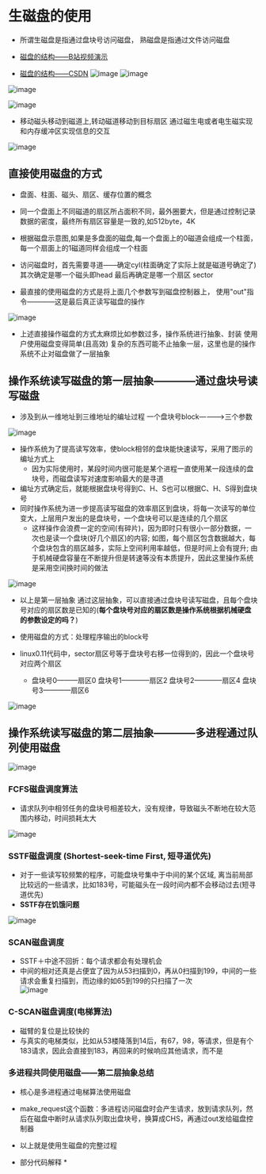 # 生磁盘的使用  

* 所谓生磁盘是指通过盘块号访问磁盘， 熟磁盘是指通过文件访问磁盘  

* [磁盘的结构——B站视频演示](https://www.bilibili.com/video/BV1ET4y1w7De?spm_id_from=333.337.search-card.all.click)
* [磁盘的结构——CSDN](https://blog.csdn.net/weixin_46946895/article/details/108978100)
![image](https://user-images.githubusercontent.com/58176267/169259005-6ed7267b-80f2-4f1c-ab89-a7d565962f14.png)
![image](https://user-images.githubusercontent.com/58176267/169259067-fcfe12a2-42f0-4673-a085-e43ecb22c322.png)

![image](https://user-images.githubusercontent.com/58176267/169246036-490265e1-92c5-4828-86a7-aa9efa90f488.png)

![image](https://user-images.githubusercontent.com/58176267/169246288-7eb9aed3-0707-4491-b490-dc07b557a865.png)


* 移动磁头移动到磁道上,转动磁道移动到目标扇区   通过磁生电或者电生磁实现和内存缓冲区实现信息的交互

![image](https://user-images.githubusercontent.com/58176267/169247057-c38d838c-3c3d-4604-93d4-beebaf39631f.png)



## 直接使用磁盘的方式  

* 盘面、柱面、磁头、扇区、缓存位置的概念  
* 同一个盘面上不同磁道的扇区所占面积不同，最外圈要大，但是通过控制记录数据的密度，最终所有扇区容量是一致的,如512byte，4K 
* 根据磁盘示意图,如果是多盘面的磁盘,每一个盘面上的0磁道会组成一个柱面，每一个扇面上的1磁道同样会组成一个柱面
* 访问磁盘时，首先需要寻道——确定cyl(柱面确定了实际上就是磁道号确定了)  其次确定是哪一个磁头即head  最后再确定是哪一个扇区 sector

* 最直接的使用磁盘的方式是将上面几个参数写到磁盘控制器上， 使用"out"指令————这是最后真正读写磁盘的操作  

![image](https://user-images.githubusercontent.com/58176267/169248272-5439e019-7a5c-4cc3-9005-a01576f4ccb5.png)


* 上述直接操作磁盘的方式太麻烦比如参数过多，操作系统进行抽象、封装  使用户使用磁盘变得简单(且高效)       复杂的东西可能不止抽象一层，这里也是的操作系统不止对磁盘做了一层抽象   

## 操作系统读写磁盘的第一层抽象————通过盘块号读写磁盘  

* 涉及到从一维地址到三维地址的编址过程   一个盘块号block————>三个参数  

![image](https://user-images.githubusercontent.com/58176267/169252223-683182e4-877c-438d-a89a-66c4bc1df1e6.png)

* 操作系统为了提高读写效率，使block相邻的盘块能快速读写，采用了图示的编址方式上
    * 因为实际使用时，某段时间内很可能是某个进程一直使用某一段连续的盘块号，而磁盘读写对速度影响最大的是寻道
* 编址方式确定后，就能根据盘块号得到C、H、S也可以根据C、H、S得到盘块号 
* 同时操作系统为进一步提高读写磁盘的效率扇区到盘块，将每一次读写的单位变大，上层用户发出的是盘块号，一个盘块号可以是连续的几个扇区
    * 这样操作会浪费一定的空间(有碎片)，因为即时只有很小一部分数据，一次也是读一个盘块(好几个扇区)的内容; 如图，每个扇区包含数据越大，每个盘块包含的扇区越多，实际上空间利用率越低，但是时间上会有提升; 由于机械硬盘容量在不断提升但是转速等没有本质提升，因此这里操作系统是采用空间换时间的做法  

 
![image](https://user-images.githubusercontent.com/58176267/169261721-0bd4cd4f-7dfd-4e38-a03b-5bb9c689eb6d.png)

* 以上是第一层抽象 通过这层抽象，可以直接通过盘块号读写磁盘，且每个盘块号对应的扇区数是已知的(**每个盘块号对应的扇区数是操作系统根据机械硬盘的参数设定的吗？**)
* 使用磁盘的方式：处理程序输出的block号  

* linux0.11代码中，sector扇区号等于盘块号右移一位得到的，因此一个盘块号对应两个扇区
    * 盘块号0———扇区0  盘块号1————扇区2  盘块号2————扇区4  盘块号3————扇区6   

![image](https://user-images.githubusercontent.com/58176267/169262924-45b77213-3c5f-411a-bbc4-2bc4ab21884d.png)


## 操作系统读写磁盘的第二层抽象————多进程通过队列使用磁盘  

![image](https://user-images.githubusercontent.com/58176267/169269345-e57f42b1-60e8-4d81-a726-6f826cda55ac.png)

### FCFS磁盘调度算法  

* 请求队列中相邻任务的盘块号相差较大，没有规律，导致磁头不断地在较大范围内移动，时间损耗太大

![image](https://user-images.githubusercontent.com/58176267/169432391-03978fbb-0c2f-45a2-9737-17b97510418a.png)

### SSTF磁盘调度 (Shortest-seek-time First, 短寻道优先)  

* 对于一些读写较频繁的程序，可能盘块号集中于中间的某个区域, 离当前局部比较远的一些请求，比如183号，可能磁头在一段时间内都不会移动过去(短寻道优先)  
* **SSTF存在饥饿问题**

![image](https://user-images.githubusercontent.com/58176267/169432900-29db974c-ee55-4630-8921-500b554b32fa.png)

### SCAN磁盘调度  

* SSTF＋中途不回折：每个请求都会有处理机会  
* 中间的相对还真是占便宜了因为从53扫描到0，再从0扫描到199，中间的一些请求会重复扫描到，而边缘的如65到199的只扫描了一次  
![image](https://user-images.githubusercontent.com/58176267/169433265-3d2aed9c-b92a-4c53-9569-f6b4038c0255.png)

### C-SCAN磁盘调度(电梯算法)

* 磁臂的复位是比较快的
* 与真实的电梯类似，比如从53楼降落到14后，有67，98，等请求，但是有个183请求，因此会直接到183，再回来的时候响应其他请求，而不是

### 多进程共同使用磁盘——第二层抽象总结  

* 核心是多进程通过电梯算法使用磁盘
* make_request这个函数：多进程访问磁盘时会产生请求，放到请求队列，然后在磁盘中断时从请求队列取出盘块号，换算成CHS，再通过out发给磁盘控制器
* 以上就是使用生磁盘的完整过程  


* 部分代码解释
    *
    









